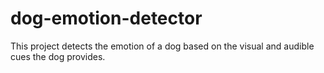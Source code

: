 # dog-emotion-detector
This project detects the emotion of a dog based on the visual and audible cues the dog provides.
